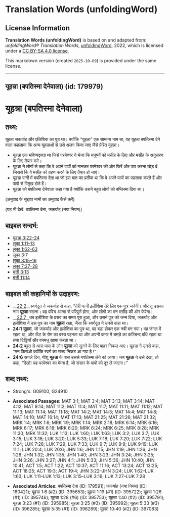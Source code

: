 # Translation Words (unfoldingWord)

## License Information

**Translation Words (unfoldingWord)** is based on and adapted from: _unfoldingWord® Translation Words_, [unfoldingWord](https://unfoldingword.org/utw), 2022, which is licensed under a [CC BY-SA 4.0 license](https://creativecommons.org/licenses/by-sa/4.0/legalcode.en).

This markdown version (created `2025-10-09`) is provided under the same license.



--------------------------------

## यूहन्ना (बपतिस्मा देनेवाला) (id: 179979)

यूहन्ना (बपतिस्मा देनेवाला)
===========================

तथ्य:
-----

यूहन्ना जकर्याह और एलिशिबा का पुत्र था। क्योंकि “यूहन्ना” एक सामान्य नाम था, वह यूहन्ना बपतिस्मा देने वाला कहलाया कि अन्य यूहन्नाओं से उसे अलग किया जाए जैसे प्रेरित यूहन्ना।

* यूहन्ना एक भविष्यद्वक्ता था जिसे परमेश्वर ने भेजा कि मनुष्यों को मसीह के लिए और मसीह के अनुसरण के लिए तैयार करे।
* यूहन्ना ने लोगों से कहा कि वे अपने पापों को मानकर परमेश्वर की ओर फिरें और पाप करना छोड़ दें जिससे कि वे मसीह को ग्रहण करने के लिए तैयार हो जाएं।
* यूहन्ना पानी में बपतिस्मा देता था जो इस बात का प्रतीक था कि वे अपने पापों का पछतावा करते हैं और पापों से विमुख होते हैं।
* यूहन्ना को बपतिस्मा देनेवाला कहा गया है क्योंकि उसने बहुत लोगों को बप्तिस्मा दिया था।

(अनुवाद के सुझाव नामों का अनुवाद कैसे करें)

(यह भी देखें: बपतिस्मा देना, जकर्याह (नया नियम))

बाइबल सन्दर्भ:
--------------

* [यूहन्ना 3:22–24](https://ref.ly/John3:22-John3:24)
* [लूका 1:11–13](https://ref.ly/Luke1:11-Luke1:13)
* [लूका 1:62–63](https://ref.ly/Luke1:62-Luke1:63)
* [लूका 3:7](https://ref.ly/Luke3:7)
* [लूका 3:15–16](https://ref.ly/Luke3:15-Luke3:16)
* [लूका 7:27–28](https://ref.ly/Luke7:27-Luke7:28)
* [मत्ती 3:13](https://ref.ly/Matt3:13)
* [मत्ती 11:14](https://ref.ly/Matt11:14)

बाइबल की कहानियों के उदाहरण:
----------------------------

* \_\_[22:2](rc://*/tn/help/obs/22/02)\_\_स्वर्गदूत ने जकर्याह से कहा, “तेरी पत्नी इलीशिबा तेरे लिए एक पुत्र जनेगी। और तू उसका नाम **यूहन्ना** रखना। वह पवित्र आत्मा से परिपूर्ण होगा, और लोगों का मन मसीह की ओर फेरेगा।
* \_\_[22:7](rc://*/tn/help/obs/22/07)\_\_तब इलीशिबा के प्रसव का समय पूरा हुआ, और उसने पुत्र को जन्म दिया, जकर्याह और इलीशिबा ने उस पुत्र का नाम **यूहन्ना** रखा, जैसा कि स्वर्गदूत ने उनसे कहा था।
* **24:1** **यूहन्ना**, जो जकर्याह और इलीशिबा का पुत्र था, वह बड़ा होकर एक नबी बन गया। वह जंगल में रहता था, और ऊँट के रोम का वस्त्र पहनता था और अपनी कमर में चमड़े का कटिबन्द बाँधे रहता था तथा टिड्डियाँ और वनमधु खाया करता था।
* **24:2** बहुत से आस पास के लोग **यूहन्ना** को सुनने के लिए बाहर निकल आए। यूहन्ना ने उनसे कहा, “मन फिराओ क्योंकि स्वर्ग का राज्य निकट आ गया है !”
* **24:6** अगले दिन, यीशु **यूहन्ना** के पास उससे बपतिस्मा लेने को आया। जब **यूहन्ना** ने उसे देखा, तो कहा, “देखो! यह परमेश्वर का मेम्ना है, जो संसार के पापों को दूर ले जाएगा।”

शब्द तथ्य:
----------

* Strong's: G09100, G24910

* **Associated Passages:** MAT 3:1; MAT 3:4; MAT 3:13; MAT 3:14; MAT 4:12; MAT 9:14; MAT 11:2; MAT 11:4; MAT 11:7; MAT 11:11; MAT 11:12; MAT 11:13; MAT 11:14; MAT 11:18; MAT 14:2; MAT 14:3; MAT 14:4; MAT 14:8; MAT 14:10; MAT 16:14; MAT 17:13; MAT 21:25; MAT 21:26; MAT 21:32; MRK 1:4; MRK 1:6; MRK 1:9; MRK 1:14; MRK 2:18; MRK 6:14; MRK 6:16; MRK 6:17; MRK 6:18; MRK 6:20; MRK 6:24; MRK 6:25; MRK 8:28; MRK 11:30; MRK 11:32; LUK 1:13; LUK 1:60; LUK 1:63; LUK 3:2; LUK 3:7; LUK 3:15; LUK 3:16; LUK 3:20; LUK 5:33; LUK 7:18; LUK 7:20; LUK 7:22; LUK 7:24; LUK 7:28; LUK 7:29; LUK 7:33; LUK 9:7; LUK 9:9; LUK 9:19; LUK 11:1; LUK 20:4; LUK 20:6; JHN 1:6; JHN 1:15; JHN 1:19; JHN 1:26; JHN 1:28; JHN 1:32; JHN 1:35; JHN 1:40; JHN 3:23; JHN 3:24; JHN 3:25; JHN 3:26; JHN 3:27; JHN 4:1; JHN 5:33; JHN 5:36; JHN 10:40; JHN 10:41; ACT 1:5; ACT 1:22; ACT 10:37; ACT 11:16; ACT 13:24; ACT 13:25; ACT 18:25; ACT 19:3; ACT 19:4; JHN 3:22–JHN 3:24; LUK 1:62–LUK 1:63; LUK 1:11–LUK 1:13; LUK 3:15–LUK 3:16; LUK 7:27–LUK 7:28
* **Associated Articles:** बपतिस्मा देना (ID: 179591); जकर्याह (नया नियम) (ID: 180421); यूहन्ना 1:6 (#2) (ID: 395653); यूहन्ना 1:19 (#1) (ID: 395722); यूहन्ना 1:26 (#1) (ID: 395746); यूहन्ना 1:28 (#6) (ID: 395753); यूहन्ना 1:40 (#2) (ID: 395791); यूहन्ना 3:23 (#1) (ID: 395985); यूहन्ना 3:25 (#3) (ID: 395992); यूहन्ना 5:33 (#3) (ID: 396285); यूहन्ना 5:35 (#1) (ID: 396289); यूहन्ना 10:40 (#2) (ID: 397083)

